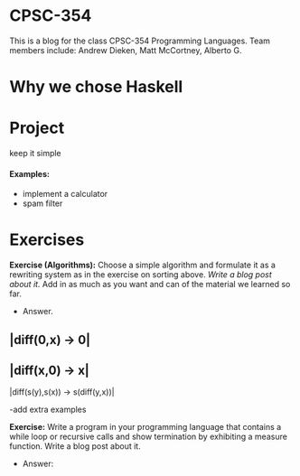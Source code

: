# CPSC-354
This is a blog for the class CPSC-354 Programming Languages. Team members include: Andrew Dieken, Matt McCortney, Alberto G. 

# Why we chose Haskell

# Project
keep it simple
#### Examples:
- implement a calculator
- spam filter

# Exercises

**Exercise (Algorithms):** Choose a simple algorithm and formulate it as a rewriting system as in the exercise on sorting above. *Write a blog post about it.* Add in as much as you want and can of the material we learned so far.

- Answer.

|diff(0,x) -> 0|
---
|diff(x,0) -> x|
---
|diff(s(y),s(x)) -> s(diff(y,x))|



-add extra examples

**Exercise:** Write a program in your programming language that contains a while loop or recursive calls and show termination by exhibiting a measure function. Write a blog post about it.

- Answer:
